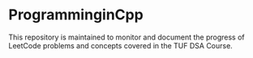 # ProgramminginCpp
This repository is maintained to monitor and document the progress of LeetCode problems and concepts covered in the TUF DSA Course.

